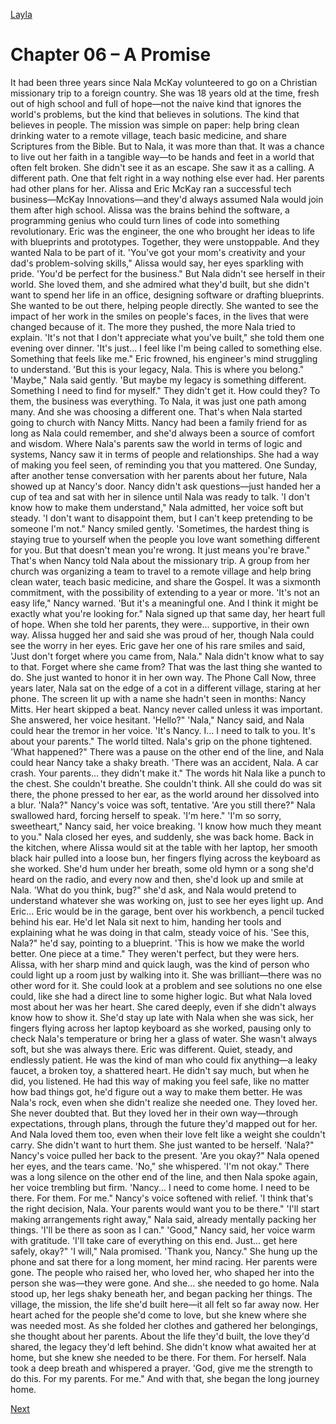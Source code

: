 [Layla](Layla.md)

# Chapter 06 – A Promise

It had been three years since Nala McKay volunteered to go on a Christian missionary trip to a foreign
country. She was 18 years old at the time, fresh out of high school and full of hope—not the naive kind that
ignores the world's problems, but the kind that believes in solutions. The kind that believes in people.
The mission was simple on paper: help bring clean drinking water to a remote village, teach basic medicine,
and share Scriptures from the Bible. But to Nala, it was more than that. It was a chance to live out her faith in a
tangible way—to be hands and feet in a world that often felt broken. She didn't see it as an escape. She saw it as
a calling. A different path. One that felt right in a way nothing else ever had.
Her parents had other plans for her. Alissa and Eric McKay ran a successful tech business—McKay
Innovations—and they'd always assumed Nala would join them after high school. Alissa was the brains behind
the software, a programming genius who could turn lines of code into something revolutionary. Eric was the
engineer, the one who brought her ideas to life with blueprints and prototypes. Together, they were
unstoppable. And they wanted Nala to be part of it.
'You've got your mom's creativity and your dad's problem-solving skills," Alissa would say, her eyes
sparkling with pride. 'You'd be perfect for the business."
But Nala didn't see herself in their world. She loved them, and she admired what they'd built, but she didn't
want to spend her life in an office, designing software or drafting blueprints. She wanted to be out there,
helping people directly. She wanted to see the impact of her work in the smiles on people's faces, in the lives
that were changed because of it.
The more they pushed, the more Nala tried to explain. 'It's not that I don't appreciate what you've built,"
she told them one evening over dinner. 'It's just... I feel like I'm being called to something else. Something that
feels like me."
Eric frowned, his engineer's mind struggling to understand. 'But this is your legacy, Nala. This is where you
belong."
'Maybe," Nala said gently. 'But maybe my legacy is something different. Something I need to find for
myself."
They didn't get it. How could they? To them, the business was everything. To Nala, it was just one path
among many. And she was choosing a different one.
That's when Nala started going to church with Nancy Mitts. Nancy had been a family friend for as long as
Nala could remember, and she'd always been a source of comfort and wisdom. Where Nala's parents saw the
world in terms of logic and systems, Nancy saw it in terms of people and relationships. She had a way of
making you feel seen, of reminding you that you mattered.
One Sunday, after another tense conversation with her parents about her future, Nala showed up at Nancy's
door. Nancy didn't ask questions—just handed her a cup of tea and sat with her in silence until Nala was ready
to talk.
'I don't know how to make them understand," Nala admitted, her voice soft but steady. 'I don't want to
disappoint them, but I can't keep pretending to be someone I'm not."
Nancy smiled gently. 'Sometimes, the hardest thing is staying true to yourself when the people you love
want something different for you. But that doesn't mean you're wrong. It just means you're brave."
That's when Nancy told Nala about the missionary trip. A group from her church was organizing a team to
travel to a remote village and help bring clean water, teach basic medicine, and share the Gospel. It was a sixmonth commitment, with the possibility of extending to a year or more.
'It's not an easy life," Nancy warned. 'But it's a meaningful one. And I think it might be exactly what you're
looking for."
Nala signed up that same day, her heart full of hope. When she told her parents, they were... supportive, in
their own way. Alissa hugged her and said she was proud of her, though Nala could see the worry in her eyes.
Eric gave her one of his rare smiles and said, 'Just don't forget where you came from, Nala."
Nala didn't know what to say to that. Forget where she came from? That was the last thing she wanted to
do. She just wanted to honor it in her own way.
The Phone Call
Now, three years later, Nala sat on the edge of a cot in a different village, staring at her phone. The screen lit
up with a name she hadn't seen in months: Nancy Mitts. Her heart skipped a beat. Nancy never called unless it
was important.
She answered, her voice hesitant. 'Hello?"
'Nala," Nancy said, and Nala could hear the tremor in her voice. 'It's Nancy. I... I need to talk to you. It's
about your parents."
The world tilted. Nala's grip on the phone tightened. 'What happened?"
There was a pause on the other end of the line, and Nala could hear Nancy take a shaky breath. 'There was
an accident, Nala. A car crash. Your parents... they didn't make it."
The words hit Nala like a punch to the chest. She couldn't breathe. She couldn't think. All she could do was
sit there, the phone pressed to her ear, as the world around her dissolved into a blur.
'Nala?" Nancy's voice was soft, tentative. 'Are you still there?"
Nala swallowed hard, forcing herself to speak. 'I'm here."
'I'm so sorry, sweetheart," Nancy said, her voice breaking. 'I know how much they meant to you."
Nala closed her eyes, and suddenly, she was back home. Back in the kitchen, where Alissa would sit at the
table with her laptop, her smooth black hair pulled into a loose bun, her fingers flying across the keyboard as
she worked. She'd hum under her breath, some old hymn or a song she'd heard on the radio, and every now
and then, she'd look up and smile at Nala. 'What do you think, bug?" she'd ask, and Nala would pretend to
understand whatever she was working on, just to see her eyes light up.
And Eric... Eric would be in the garage, bent over his workbench, a pencil tucked behind his ear. He'd let
Nala sit next to him, handing her tools and explaining what he was doing in that calm, steady voice of his. 'See
this, Nala?" he'd say, pointing to a blueprint. 'This is how we make the world better. One piece at a time."
They weren't perfect, but they were hers. Alissa, with her sharp mind and quick laugh, was the kind of
person who could light up a room just by walking into it. She was brilliant—there was no other word for it. She
could look at a problem and see solutions no one else could, like she had a direct line to some higher logic. But
what Nala loved most about her was her heart. She cared deeply, even if she didn't always know how to show it.
She'd stay up late with Nala when she was sick, her fingers flying across her laptop keyboard as she worked,
pausing only to check Nala's temperature or bring her a glass of water. She wasn't always soft, but she was
always there.
Eric was different. Quiet, steady, and endlessly patient. He was the kind of man who could fix anything—a
leaky faucet, a broken toy, a shattered heart. He didn't say much, but when he did, you listened. He had this
way of making you feel safe, like no matter how bad things got, he'd figure out a way to make them better. He
was Nala's rock, even when she didn't realize she needed one.
They loved her. She never doubted that. But they loved her in their own way—through expectations,
through plans, through the future they'd mapped out for her. And Nala loved them too, even when their love
felt like a weight she couldn't carry. She didn't want to hurt them. She just wanted to be herself.
'Nala?" Nancy's voice pulled her back to the present. 'Are you okay?"
Nala opened her eyes, and the tears came. 'No," she whispered. 'I'm not okay."
There was a long silence on the other end of the line, and then Nala spoke again, her voice trembling but
firm. 'Nancy... I need to come home. I need to be there. For them. For me."
Nancy's voice softened with relief. 'I think that's the right decision, Nala. Your parents would want you to
be there."
'I'll start making arrangements right away," Nala said, already mentally packing her things. 'I'll be there as
soon as I can."
'Good," Nancy said, her voice warm with gratitude. 'I'll take care of everything on this end. Just... get here
safely, okay?"
'I will," Nala promised. 'Thank you, Nancy."
She hung up the phone and sat there for a long moment, her mind racing. Her parents were gone. The
people who raised her, who loved her, who shaped her into the person she was—they were gone. And she... she
needed to go home.
Nala stood up, her legs shaky beneath her, and began packing her things. The village, the mission, the life
she'd built here—it all felt so far away now. Her heart ached for the people she'd come to love, but she knew
where she was needed most.
As she folded her clothes and gathered her belongings, she thought about her parents. About the life they'd
built, the love they'd shared, the legacy they'd left behind. She didn't know what awaited her at home, but she
knew she needed to be there. For them. For herself.
Nala took a deep breath and whispered a prayer. 'God, give me the strength to do this. For my parents. For
me."
And with that, she began the long journey home.

[Next](107.md)